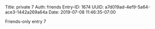Title: private 7
Auth: friends
Entry-ID: 1674
UUID: a7d019ad-4ef9-5a64-ace3-1442a269a64a
Date: 2019-07-08 11:46:35-07:00

Friends-only entry 7
